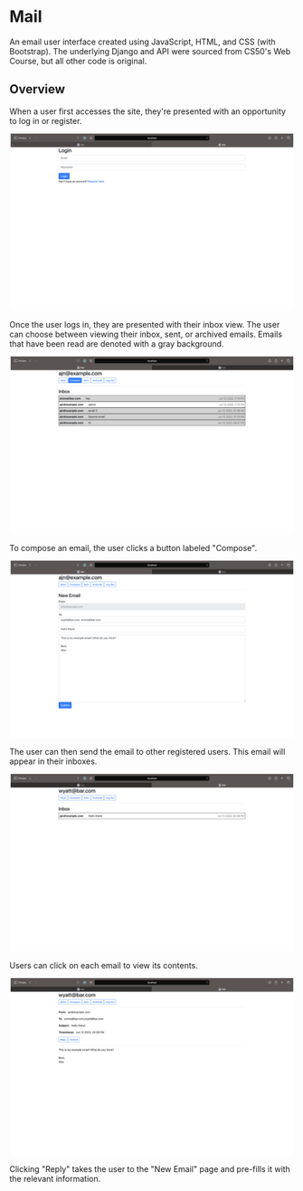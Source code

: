 # Mail
An email user interface created using JavaScript, HTML, and CSS (with Bootstrap). The underlying Django and API were sourced from CS50's Web Course, but all other code is original.

## Overview
When a user first accesses the site, they're presented with an opportunity to log in or register.

<p align=center>
<img src='docs/images/login.png' width="500"/>
</p>

Once the user logs in, they are presented with their inbox view. The user can choose between viewing their inbox, sent, or archived emails. Emails that have been
read are denoted with a gray background.

<p align=center>
<img src='docs/images/inbox-many.png' width="500"/>
</p>

To compose an email, the user clicks a button labeled "Compose".

<p align=center>
<img src='docs/images/composing-email.png' width="500"/>
</p>

The user can then send the email to other registered users. This email will appear in their inboxes.

<p align=center>
<img src='docs/images/inbox.png' width="500"/>
</p>

Users can click on each email to view its contents.

<p align=center>
<img src='docs/images/email-view.png' width="500"/>
</p>

Clicking "Reply" takes the user to the "New Email" page and pre-fills it with the relevant information.
